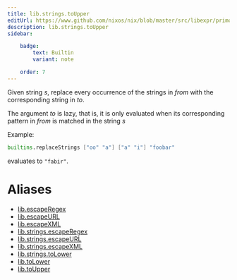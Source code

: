 ```yaml
---
title: lib.strings.toUpper
editUrl: https://www.github.com/nixos/nix/blob/master/src/libexpr/primops.cc
description: lib.strings.toUpper
sidebar:

    badge:
        text: Builtin
        variant: note

    order: 7
---
```


Given string *s*, replace every occurrence of the strings in *from*
with the corresponding string in *to*.

The argument *to* is lazy, that is, it is only evaluated when its corresponding pattern in *from* is matched in the string *s*

Example:

```nix
builtins.replaceStrings ["oo" "a"] ["a" "i"] "foobar"
```

evaluates to `"fabir"`.


# Aliases

- [lib.escapeRegex](/nix-doc-comments/reference/lib/lib-escapeRegex)
- [lib.escapeURL](/nix-doc-comments/reference/lib/lib-escapeURL)
- [lib.escapeXML](/nix-doc-comments/reference/lib/lib-escapeXML)
- [lib.strings.escapeRegex](/nix-doc-comments/reference/lib/strings/lib-strings-escapeRegex)
- [lib.strings.escapeURL](/nix-doc-comments/reference/lib/strings/lib-strings-escapeURL)
- [lib.strings.escapeXML](/nix-doc-comments/reference/lib/strings/lib-strings-escapeXML)
- [lib.strings.toLower](/nix-doc-comments/reference/lib/strings/lib-strings-toLower)
- [lib.toLower](/nix-doc-comments/reference/lib/lib-toLower)
- [lib.toUpper](/nix-doc-comments/reference/lib/lib-toUpper)


